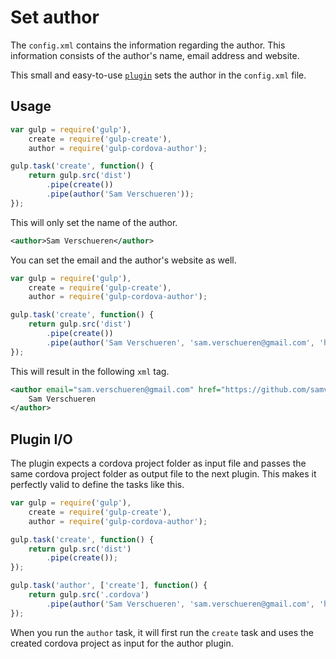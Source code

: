 # Set author

The `config.xml` contains the information regarding the author. This information consists of the author's name, email address and
website.

This small and easy-to-use [`plugin`](https://github.com/SamVerschueren/gulp-cordova-plugin) sets the author in the `config.xml` file.

## Usage

```JavaScript
var gulp = require('gulp'),
    create = require('gulp-create'),
    author = require('gulp-cordova-author');

gulp.task('create', function() {
    return gulp.src('dist')
        .pipe(create())
        .pipe(author('Sam Verschueren'));
});
```

This will only set the name of the author.

```xml
<author>Sam Verschueren</author>
```

You can set the email and the author's website as well.

```JavaScript
var gulp = require('gulp'),
    create = require('gulp-create'),
    author = require('gulp-cordova-author');

gulp.task('create', function() {
    return gulp.src('dist')
        .pipe(create())
        .pipe(author('Sam Verschueren', 'sam.verschueren@gmail.com', 'https://github.com/samverschueren'));
});
```

This will result in the following `xml` tag.

```xml
<author email="sam.verschueren@gmail.com" href="https://github.com/samverschueren">
	Sam Verschueren
</author>
```

## Plugin I/O

The plugin expects a cordova project folder as input file and passes the same cordova project folder as output file to the next
plugin. This makes it perfectly valid to define the tasks like this.

```JavaScript
var gulp = require('gulp'),
    create = require('gulp-create'),
    author = require('gulp-cordova-author');

gulp.task('create', function() {
    return gulp.src('dist')
        .pipe(create());
});

gulp.task('author', ['create'], function() {
    return gulp.src('.cordova')
        .pipe(author('Sam Verschueren', 'sam.verschueren@gmail.com', 'https://github.com/samverschueren'));
});
```

When you run the `author` task, it will first run the `create` task and uses the created cordova project as input for the
author plugin.
